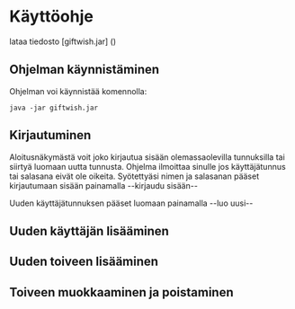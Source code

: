 # Käyttöohje

lataa tiedosto [giftwish.jar] ()

## Ohjelman käynnistäminen

Ohjelman voi käynnistää komennolla:

```
java -jar giftwish.jar

```

## Kirjautuminen
Aloitusnäkymästä voit joko kirjautua sisään olemassaolevilla tunnuksilla tai siirtyä luomaan uutta tunnusta. Ohjelma ilmoittaa sinulle jos käyttäjätunnus tai salasana eivät ole oikeita.
Syötettyäsi nimen ja salasanan pääset kirjautumaan sisään painamalla --kirjaudu sisään--

Uuden käyttäjätunnuksen pääset luomaan painamalla --luo uusi--

## Uuden käyttäjän lisääminen


## Uuden toiveen lisääminen
## Toiveen muokkaaminen ja poistaminen
